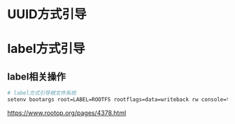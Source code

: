 # UUID方式引导

# label方式引导

## label相关操作



```bash 
# label方式引导根文件系统
setenv bootargs root=LABEL=ROOTFS rootflags=data=writeback rw console=ttyAML0,115200n8 console=tty0 no_console_suspend consoleblank=0 fsck.fix=yes fsck.repair=yes net.ifnames=0
```





https://www.rootop.org/pages/4378.html